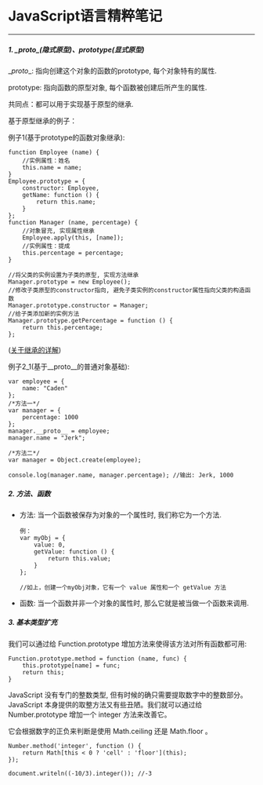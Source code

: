 # JavaScript语言精粹笔记
---
##### 1. \__proto__(隐式原型)、prototype(显式原型)
  
\__proto__: 指向创建这个对象的函数的prototype, 每个对象特有的属性.

prototype: 指向函数的原型对象, 每个函数被创建后所产生的属性.

共同点：都可以用于实现基于原型的继承.

基于原型继承的例子：

例子1(基于prototype的函数对象继承):
	
	function Employee (name) {
		//实例属性：姓名
		this.name = name;
	}
	Employee.prototype = {
		constructor: Employee,
		getName: function () {
			return this.name;
		}
	};
	function Manager (name, percentage) {
		//对象冒充, 实现属性继承
		Employee.apply(this, [name]);
		//实例属性：提成
		this.percentage = percentage;
	}
	
	//将父类的实例设置为子类的原型, 实现方法继承
	Manager.prototype = new Employee();
	//修改子类原型的constructor指向, 避免子类实例的constructor属性指向父类的构造函数
	Manager.prototype.constructor = Manager;
	//给子类添加新的实例方法
	Manager.prototype.getPercentage = function () {
		return this.percentage;
	};			
([关于继承的详解](http://web.jobbole.com/85460/))
	
例子2_1(基于__proto__的普通对象基础):

	var employee = {
		name: "Caden"
	};
	/*方法一*/
	var manager = {
		percentage: 1000
	};
	manager.__proto__ = employee;
	manager.name = "Jerk";
	
	/*方法二*/
	var manager = Object.create(employee);
	
	console.log(manager.name, manager.percentage); //输出: Jerk, 1000

##### 2. 方法、函数

- 方法: 当一个函数被保存为对象的一个属性时, 我们称它为一个方法.

	  例：
	  var myObj = {
	      value: 0,
	      getValue: function () {
	          return this.value;
	      }
	  };
	  
	  //如上，创建一个myObj对象，它有一个 value 属性和一个 getValue 方法
			
- 函数: 当一个函数并非一个对象的属性时, 那么它就是被当做一个函数来调用.
			
##### 3. 基本类型扩充

我们可以通过给 Function.prototype 增加方法来使得该方法对所有函数都可用:

	Function.prototype.method = function (name, func) {
		this.prototype[name] = func;
		return this;
	}

JavaScript 没有专门的整数类型, 但有时候的确只需要提取数字中的整数部分。JavaScript 本身提供的取整方法又有些丑陋。我们就可以通过给 Number.prototype 增加一个 integer 方法来改善它。

它会根据数字的正负来判断是使用 Math.ceiling 还是 Math.floor 。
	
	Number.method('integer', function () {
		return Math[this < 0 ? 'cell' : 'floor'](this);
	});
	
	document.writeln((-10/3).integer()); //-3
		
			